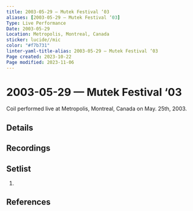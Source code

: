 ```yaml
---
title: 2003-05-29 — Mutek Festival ‘03
aliases: [2003-05-29 — Mutek Festival ‘03]
Type: Live Performance
Date: 2003-05-29
Location: Metropolis, Montreal, Canada
sticker: lucide//mic
color: "#f7b731"
linter-yaml-title-alias: 2003-05-29 — Mutek Festival ‘03
Page created: 2023-10-22
Page modified: 2023-11-06
---
```


# 2003-05-29 — Mutek Festival ‘03

Coil performed live at Metropolis, Montreal, Canada on May. 25th, 2003.

## Details


## Recordings


## Setlist
1.

## References

[^1]: [Entry at Live Coil Archive]()
